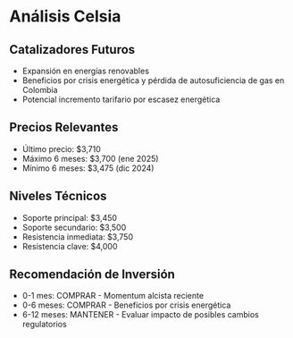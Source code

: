 # Análisis Celsia

## Catalizadores Futuros

- Expansión en energías renovables
- Beneficios por crisis energética y pérdida de autosuficiencia de gas en Colombia
- Potencial incremento tarifario por escasez energética

## Precios Relevantes

- Último precio: $3,710
- Máximo 6 meses: $3,700 (ene 2025)
- Mínimo 6 meses: $3,475 (dic 2024)

## Niveles Técnicos

- Soporte principal: $3,450
- Soporte secundario: $3,500
- Resistencia inmediata: $3,750
- Resistencia clave: $4,000

## Recomendación de Inversión

- 0-1 mes: COMPRAR - Momentum alcista reciente
- 0-6 meses: COMPRAR - Beneficios por crisis energética
- 6-12 meses: MANTENER - Evaluar impacto de posibles cambios regulatorios
